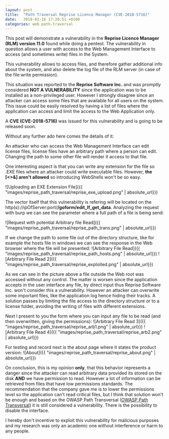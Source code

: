 ```yaml
---
layout: post
title:  "Path Traversal Reprise Licence Manager (CVE-2018-5716)"
date:   2018-02-16 17:20:51 +0100
categories: web path-traversal
---
```


This post will demonstrate a vulnerability in the **Reprise Licence Manager (RLM) version 11.0**  found while doing a pentest. The vulnerability in question allows a user with access to the Web Management Interface to access (and sometimes write) files in the System.

This vulnerability allows to access files, and therefore gather additional info about the system, and also delete the log file of the RLM server (in case of the file write permission).

This situation was reported to the **Reprise Software Inc.** and was promptly considered **NOT A VULNERABILITY** since the application was to be installed as a non-privileged user. However I strongly disagree since an attacker can access some files that are available for all users on the system. This issue could be easily resolved by having a list of files where the application can access and limit the access to the Web Application only.

A **CVE (CVE-2018-5716)** was issued for this vulnerability and is going to be released soon.

Without any further ado here comes the details of it:

An attacker who can access the Web Management Interface can edit license files, license files have an arbitrary path where a person can edit. Changing the path to some other file will render it access to that file.

One interesting aspect is that you can write any extension for the file so .EXE files where an attacker could write executable files. However, **the [<>&] aren't allowed** so introducing WebShells won't be so easy.

![Uploading an EXE Extension File]({{ "images/reprise_path_traversal/reprise_exe_upload.png" | absolute_url}})

The vector itself that this vulnerability is refering will be located on the http(s)://ipOfServer:port/**/goform/edit_lf_get_data**. Analyzing the request with burp we can see the parameter where a full path of a file is being send:

![Request with potential Arbitrary file Read]({{ "images/reprise_path_traversal/reprise_path_trans.png" | absolute_url}})

If we change the path to some file out of the directory structure, like for example the hosts file in windows we can see the response in the Web browser where the file will be presented:
![Arbitrary File Read]({{ "images/reprise_path_traversal/reprise_path_hosts.png" | absolute_url}})
![Arbitrary File Read 2]({{ "images/reprise_path_traversal/reprise_exploited.png" | absolute_url}})


As we can see in the picture above a file outside the Web root was accessed without any control. The matter is worsen since the application accepts in the user interface any file, by direct input thus Reprise Software Inc. won't consider this a vulnerability. However an attacker can overwrite some important files, like the application log hence hiding their tracks. A solution passes by limiting the file access to the directory structure or to a license folder, avoiding the writing of files with different extensions.

Next I present to you the form where you can input any file to be read (and then overwritten, giving the permissions):
![Arbitrary File Read 3]({{ "images/reprise_path_traversal/reprise_arb1.png" | absolute_url}})
![Arbitrary File Read 4]({{ "images/reprise_path_traversal/reprise_arb2.png" | absolute_url}})


For testing and record next is the about page where it states the product version:
![About]({{ "images/reprise_path_traversal/reprise_about.png" | absolute_url}})


On conclusion, this is my opinion **only**, that this behavior represents a danger since the attacker can read arbitrary data provided its stored on the disk **AND** we have permission to read. However a lot of information can be retrieved from files that have low permissions standards. The recommendation that the company gave me is to lower the permissions level so the application can't read critical files, but I think that solution won't be enough and based on the OWASP Path Transversal ([OWASP Path Transversal](https://www.owasp.org/index.php/Path_Traversal)) it is still considered a vulnerability. There is the possibility to disable the interface.

I hereby don't incentive to exploit this vulnerability for malicious purposes and my research was only an academic one without interference or harm to any people.
